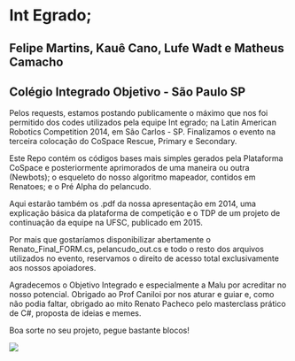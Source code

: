 # Int Egrado;

## Felipe Martins, Kauê Cano, Lufe Wadt e Matheus Camacho
## Colégio Integrado Objetivo - São Paulo SP

Pelos requests, estamos postando publicamente o máximo que nos foi permitido dos codes utilizados pela equipe Int egrado;
na Latin American Robotics Competition 2014, em São Carlos - SP. Finalizamos o evento na terceira colocação do CoSpace Rescue, Primary e Secondary.

Este Repo contém os códigos bases mais simples gerados pela Plataforma CoSpace e posteriormente aprimorados de uma maneira ou outra
(Newbots); o esqueleto do nosso algoritmo mapeador, contidos em Renatoes; e o Pré Alpha do pelancudo.

Aqui estarão também os .pdf da nossa apresentação em 2014, uma explicação básica da plataforma de competição
e o TDP de um projeto de continuação da equipe na UFSC, publicado em 2015.

Por mais que gostaríamos disponibilizar abertamente o Renato_Final_FORM.cs, pelancudo_out.cs e todo o resto dos arquivos 
utilizados no evento, reservamos o direito de acesso total exclusivamente aos nossos apoiadores.

Agradecemos o Objetivo Integrado e especialmente a Malu por acreditar no nosso potencial. 
Obrigado ao Prof Caniloi por nos aturar e guiar e, como não podia faltar, obrigado ao mito Renato Pacheco pelo masterclass
prático de C#, proposta de ideias e memes.

Boa sorte no seu projeto, pegue bastante blocos!

<img src="https://i.imgur.com/EcDpwe2.png" align="center" />
